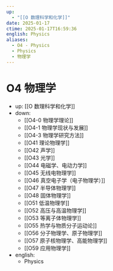 ```yaml
---
up:
  - "[[O 数理科学和化学]]"
date: 2025-01-17
ctime: 2025-01-17T16:59:36
english: Physics
aliases:
  - O4 - Physics
  - Physics
  - 物理学
---
```


# O4 物理学

- up: [[O 数理科学和化学]]
- down:
	- [[O4-0 物理学理论]]
	- [[O4-1 物理学现状与发展]]
	- [[O4-3 物理学研究方法]]
	- [[O41 理论物理学]]
	- [[O42 声学]]
	- [[O43 光学]]
	- [[O44 电磁学、电动力学]]
	- [[O45 无线电物理学]]
	- [[O46 真空电子学（电子物理学）]]
	- [[O47 半导体物理学]]
	- [[O48 固体物理学]]
	- [[O51 低温物理学]]
	- [[O52 高压与高温物理学]]
	- [[O53 等离子体物理学]]
	- [[O55 热学与物质分子运动论]]
	- [[O56 分子物理学、原子物理学]]
	- [[O57 原子核物理学、高能物理学]]
	- [[O59 应用物理学]]
- english:
	- Physics
